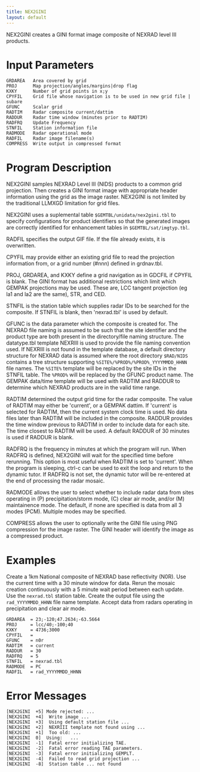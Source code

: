 ```yaml
---
title: NEX2GINI
layout: default
---
```


NEX2GINI creates a GINI format image composite of NEXRAD level III products.

# Input Parameters
 
	GRDAREA   Area covered by grid
	PROJ      Map projection/angles/margins|drop flag
	KXKY      Number of grid points in x;y
	CPYFIL    Grid file whose navigation is to be used in new grid file | subare
	GFUNC     Scalar grid
	RADTIM    Radar composite current/dattim
	RADDUR    Radar time window (minutes prior to RADTIM)
	RADFRQ    Update Frequency
	STNFIL    Station information file
	RADMODE   Radar operational mode
	RADFIL    Radar image filename(s)
	COMPRESS  Write output in compressed format
 
 

# Program Description

NEX2GINI samples NEXRAD Level III (NIDS) products to a common
grid projection. Then creates a GINI format image with
appropriate header information using the grid as the
image raster. NEX2GINI is not limited by the traditional LLMXGD
limitation for grid files.

NEX2GINI uses a suplemental table `$GEMTBL/unidata/nex2gini.tbl` to specify 
configurations for product identifiers so that the generated images
are correctly identified for enhancement tables in `$GEMTBL/sat/imgtyp.tbl`.

RADFIL specifies the output GIF file. If the file already exists,
it is overwritten.

CPYFIL may provide either an existing grid file to read the projection
information from, or a grid number (#nnn) defined in grdnav.tbl.

PROJ, GRDAREA, and KXKY define a grid navigation as in GDCFIL if
CPYFIL is blank. The GINI format has additional restrictions
which limit which GEMPAK projections may be used. These are,
LCC tangent projection (eg la1 and la2 are the same), STR, and CED.

STNFIL is the station table which supplies radar IDs to be searched
for the composite. If STNFIL is blank, then 'nexrad.tbl' is used
by default.

GFUNC is the data parameter which the composite is created for.
The NEXRAD file naming is assumed to be such that the site identifier
and the product type are both present in the directory/file naming
structure. The datatype.tbl template NEXRIII is used to provide the
file naming convention used. If NEXRIII is not found in the template
database, a default directory structure for NEXRAD data is assumed
where the root directory `$RAD/NIDS` contains a tree structure supporting
`%SITE%/%PROD%/%PROD%_YYYYMMDD_HHNN` file names. The `%SITE%` template
will be replaced by the site IDs in the STNFIL table. The `%PROD%` will
be replaced by the GFUNC product name. The GEMPAK data/time template
will be used with RADTIM and RADDUR to determine which NEXRAD products
are in the valid time range.

RADTIM determined the output grid time for the radar composite.
The value of RADTIM may either be 'current', or a GEMPAK dattim.
If 'current' is selected for RADTIM, then the current system clock
time is used. No data files later than RADTIM will be included
in the composite. RADDUR provides the time window previous to
RADTIM in order to include data for each site. The time closest
to RADTIM will be used. A default RADDUR of 30 minutes is
used if RADDUR is blank.

RADFRQ is the frequency in minutes at which the program will run.
When RADFRQ is defined, NEX2GINI will wait for the specified time
before rerunning. This option is most useful when RADTIM is
set to 'current'. When the program is sleeping, ctrl-c can be
used to exit the loop and return to the dynamic tutor. If
RADFRQ is not set, the dynamic tutor will be re-entered at the
end of processing the radar mosaic.

RADMODE allows the user to select whether to include radar data
from sites operating in (P) precipitation/storm mode, (C) clear
air mode, and/or (M) maintainence mode. The default, if none
are specified is data from all 3 modes (PCM). Multiple modes
may be specified.

COMPRESS allows the user to optionally write the GINI file using PNG
compression for the image raster. The GINI header will identify the
image as a compressed product.


# Examples
 
Create a 1km National composite of NEXRAD base reflectivity (N0R).
Use the current time with a 30 minute window for data. Rerun the
mosaic creation continuously with a 5 minute wait period between
each update. Use the `nexrad.tbl` station table. Create the 
output file using the `rad_YYYYMMDD_HHNN` file name template.
Accept data from radars operating in precipitation and
clear air mode. 

	GRDAREA  = 23;-120;47.2634;-63.5664
	PROJ     = lcc/40;-100;40
	KXKY     = 4736;3000
	CPYFIL   =
	GFUNC    = n0r
	RADTIM   = current
	RADDUR   = 30
	RADFRQ   = 5
	STNFIL   = nexrad.tbl
	RADMODE  = PC
	RADFIL   = rad_YYYYMMDD_HHNN

# Error Messages
 
	[NEX2GINI  +5] Mode rejected: ...
	[NEX2GINI  +4]  Write image ...
	[NEX2GINI  +3]  Using default station file ...
	[NEX2GINI  +2]  NEXRIII template not found using ...
	[NEX2GINI  +1]  Too old: ...
	[NEX2GINI  0]  Using:   ...
	[NEX2GINI  -1]  Fatal error initializing TAE.
	[NEX2GINI  -2]  Fatal error reading TAE parameters.
	[NEX2GINI  -3]  Fatal error initializing GEMPLT.
	[NEX2GINI  -4]  Failed to read grid projection ...
	[NEX2GINI  -8]  Station table ... not found
